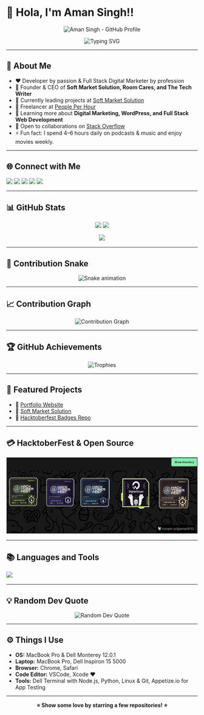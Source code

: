 # 👋 Hola, I'm Aman Singh!!

<p align="center">
  <img src="https://avatars.githubusercontent.com/u/88909157?v=4" width="180" alt="Aman Singh - GitHub Profile"/>
</p>

<p align="center">
  <img src="https://readme-typing-svg.herokuapp.com?font=Fira+Code&size=24&duration=4000&pause=1000&color=36BCF7&width=500&lines=Full+Stack+Developer;Digital+Marketer;WordPress+Developer;Open+Source+Contributor;Tech+Explorer+%F0%9F%92%BB" alt="Typing SVG"/>
</p>

---

## 🌟 About Me
- ❤️ Developer by passion & Full Stack Digital Marketer by profession  
- 🚀 Founder & CEO of **Soft Market Solution, Room Cares, and The Tech Writer**  
- 🔭 Currently leading projects at [Soft Market Solution](https://softmarketsolution.com/)  
- 💼 Freelancer at [People Per Hour](https://www.peopleperhour.com/freelancer/technology-programming/aman-singh-full-stack-developer-zajnyvna)  
- 🌱 Learning more about **Digital Marketing, WordPress, and Full Stack Web Development**  
- 👯 Open to collaborations on [Stack Overflow](https://stackoverflow.com/users/18575240/aman-singh)  
- ⚡ Fun fact: I spend 4–6 hours daily on podcasts & music and enjoy movies weekly.  

---

## 🌐 Connect with Me
<a href="https://twitter.com/Aaman0008"><img src="https://img.shields.io/twitter/follow/AamanSingh?style=social" /></a>
<a href="https://www.linkedin.com/in/aman-singh-484549202/"><img src="https://img.shields.io/badge/-LinkedIn-blue?style=flat&logo=Linkedin&logoColor=white"/></a>
<a href="https://github.com/aman9113"><img src="https://img.shields.io/github/followers/aman9113?label=follow&style=social" /></a>
<a href="https://www.instagram.com/__amansingh__0008/"><img src="https://img.shields.io/badge/-Instagram-e4405f?style=flat&logo=Instagram&logoColor=white"/></a>
<a href="https://leetcode.com/aman9113/"><img src="https://img.shields.io/badge/LeetCode-000000?style=flat&logo=LeetCode&logoColor=#d16c06"/></a>

---

## 📊 GitHub Stats
<p align="center">
  <img height="160em" src="https://github-readme-stats.vercel.app/api?username=aman9113&show_icons=true&theme=algolia&include_all_commits=true&count_private=true"/>
  <img height="160em" src="https://github-readme-stats.vercel.app/api/top-langs/?username=aman9113&layout=compact&langs_count=8&theme=algolia"/>
</p>

<p align="center">
  <img height="160em" src="https://github-readme-streak-stats.herokuapp.com/?user=aman9113&theme=algolia" />
</p>

---

## 🐍 Contribution Snake
<p align="center">
  <img src="https://github.com/aman9113/aman9113/blob/output/github-contribution-grid-snake.svg" alt="Snake animation" />
</p>

---

## 📈 Contribution Graph
<p align="center">
  <img src="https://github-readme-activity-graph.vercel.app/graph?username=aman9113&theme=react-dark&hide_border=true" alt="Contribution Graph"/>
</p>

---

## 🏆 GitHub Achievements
<p align="center">
  <img src="https://github-profile-trophy.vercel.app/?username=aman9113&theme=algolia&margin-w=10&margin-h=10" alt="Trophies"/>
</p>

---

## 🚀 Featured Projects
- 🔗 [Portfolio Website](https://aman9113.github.io/portfolio_website/)  
- 🔗 [Soft Market Solution](https://softmarketsolution.com/)  
- 🔗 [Hacktoberfest Badges Repo](https://github.com/aman9113/HacktoberFest_Badge)  

---

## 💳 HacktoberFest & Open Source
<p align="center">
  <img height="200" src="https://github.com/aman9113/HacktoberFest_Badge/blob/master/hacktoberbadge2k22.PNG" alt="Hacktoberfest Badge"/>
</p>

---

## 📚 Languages and Tools
<p align="left">
<img src="https://skillicons.dev/icons?i=html,css,js,react,nodejs,express,mysql,mongodb,python,java,git,github,wordpress,aws,gcp,docker,kubernetes,tailwind,bootstrap,figma" />
</p>

---

## 💡 Random Dev Quote
<p align="center">
  <img src="https://quotes-github-readme.vercel.app/api?type=horizontal&theme=algolia" alt="Random Dev Quote"/>
</p>

---

## ⚙️ Things I Use
- **OS:** MacBook Pro & Dell Monterey 12.0.1  
- **Laptop:** MacBook Pro, Dell Inspiron 15 5000  
- **Browser:** Chrome, Safari  
- **Code Editor:** VSCode, Xcode ❤  
- **Tools:** Dell Terminal with Node.js, Python, Linux & Git, Appetize.io for App Testing  

---

<div align="center">
  <strong>⭐ Show some love by starring a few repositories! ⭐</strong>
</div>
